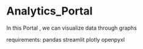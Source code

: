 # Analytics_Portal
In this Portal , we can visualize data through graphs

requirements:
pandas
streamlit
plotly
openpyxl

